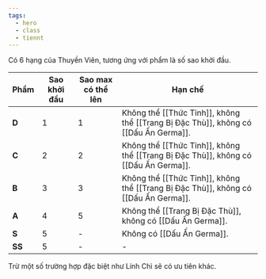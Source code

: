 ```yaml
---
tags:
  - hero
  - class
  - tiennt
---
```

Có 6 hạng của Thuyền Viên, tương ứng với phẩm là số sao khởi đầu.

| Phẩm   | Sao khởi đầu | Sao max có thể lên | Hạn chế                                                                             |
| ------ | ------------ | ------------------ | ----------------------------------------------------------------------------------- |
| **D**  | 1            | 1                  | Không thể [[Thức Tỉnh]], không thể [[Trang Bị Đặc Thù]], không có [[Dấu Ấn Germa]]. |
| **C**  | 2            | 2                  | Không thể [[Thức Tỉnh]], không thể [[Trang Bị Đặc Thù]], không có [[Dấu Ấn Germa]]. |
| **B**  | 3            | 3                  | Không thể [[Thức Tỉnh]], không thể [[Trang Bị Đặc Thù]], không có [[Dấu Ấn Germa]]. |
| **A**  | 4            | 5                  | Không thể [[Trang Bị Đặc Thù]], không có [[Dấu Ấn Germa]].                          |
| **S**  | 5            | -                  | Không có [[Dấu Ấn Germa]].                                                          |
| **SS** | 5            | -                  | -                                                                                   |
Trừ một số trường hợp đặc biệt như Lính Chì sẽ có ưu tiên khác.